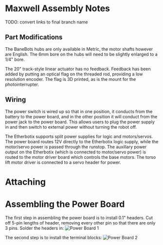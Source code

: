 # Maxwell Assembly Notes

TODO: convert links to final branch name

## Part Modifications

The BaneBots hubs are only available in Metric, the motor shafts however are
English. The 6mm bore on the hubs will need to be slightly enlarged to a 1/4"
bore.

The 20" track-style linear actuator has no feedback. Feedback has been added
by putting an optical flag on the threaded rod, providing a low resolution
encoder. The flag is 3D printed, as is the mount for the photointerrupter.

## Wiring

The power switch is wired up so that in one position, it conducts from the battery
to the power board, and in the other position it will conduct from the power jack
to the power board. This allows users to plug the power supply in and then switch
to external power without turning the robot off.

The Etherbotix supports split power supplies for logic and motors/servos.
The power board routes 12V directly to the Etherbotix logic supply, while the
motor/servo power is passed through the runstop. The auxillary power output
on the Etherbotix (which is connected to motor/servo power) is routed to the
motor driver board which controls the base motors. The torso lift motor driver
is connected to a servo header for power.

# Attaching


# Assembling the Power Board

The first step in assembling the power board is to install 0.1" headers. Cut
off 5-pin lengths of header, removing every other pin so that there are only
3 pins. Solder the headers in:
![Power Board 1](https://raw.githubusercontent.com/mikeferguson/maxwell/doc/maxwell/docs/power_board_1.jpg)

The second step is to install the terminal blocks:
![Power Board 2](https://raw.githubusercontent.com/mikeferguson/maxwell/doc/maxwell/docs/power_board_2.jpg)

